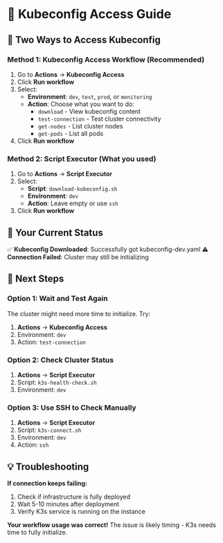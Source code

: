 # 🔑 Kubeconfig Access Guide

## 🎯 Two Ways to Access Kubeconfig

### Method 1: Kubeconfig Access Workflow (Recommended)
1. Go to **Actions** → **Kubeconfig Access**
2. Click **Run workflow**
3. Select:
   - **Environment**: `dev`, `test`, `prod`, or `monitoring`
   - **Action**: Choose what you want to do:
     - `download` - View kubeconfig content
     - `test-connection` - Test cluster connectivity
     - `get-nodes` - List cluster nodes
     - `get-pods` - List all pods
4. Click **Run workflow**

### Method 2: Script Executor (What you used)
1. Go to **Actions** → **Script Executor**
2. Select:
   - **Script**: `download-kubeconfig.sh`
   - **Environment**: `dev`
   - **Action**: Leave empty or use `ssh`
3. Click **Run workflow**

## 🔧 Your Current Status

✅ **Kubeconfig Downloaded**: Successfully got kubeconfig-dev.yaml
⚠️ **Connection Failed**: Cluster may still be initializing

## 🚀 Next Steps

### Option 1: Wait and Test Again
The cluster might need more time to initialize. Try:
1. **Actions** → **Kubeconfig Access**
2. Environment: `dev`
3. Action: `test-connection`

### Option 2: Check Cluster Status
1. **Actions** → **Script Executor**
2. Script: `k3s-health-check.sh`
3. Environment: `dev`

### Option 3: Use SSH to Check Manually
1. **Actions** → **Script Executor**
2. Script: `k3s-connect.sh`
3. Environment: `dev`
4. Action: `ssh`

## 💡 Troubleshooting

**If connection keeps failing:**
1. Check if infrastructure is fully deployed
2. Wait 5-10 minutes after deployment
3. Verify K3s service is running on the instance

**Your workflow usage was correct!** The issue is likely timing - K3s needs time to fully initialize.